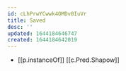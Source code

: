 ```yaml
---
id: cLhPrwYCwwk4OMDv0IuVr
title: Saved
desc: ''
updated: 1644184646747
created: 1644184642019
---
```


- [[p.instanceOf]] [[c.Pred.Shapow]]
